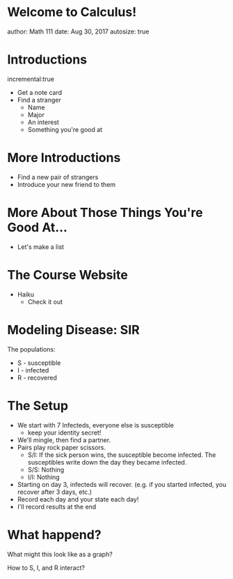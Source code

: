 Welcome to Calculus!
========================================================
author: Math 111
date: Aug 30, 2017
autosize: true

Introductions
========================================================
incremental:true
- Get a note card
- Find a stranger
  - Name
  - Major
  - An interest
  - Something you're good at

More Introductions
========================================================
- Find a new pair of strangers
- Introduce your new friend to them

More About Those Things You're Good At...
========================================================
- Let's make a list

The Course Website
===
- Haiku
  - Check it out
  
Modeling Disease: SIR
===
The populations:
- S - susceptible
- I - infected
- R - recovered

The Setup
===
- We start with 7 Infecteds, everyone else is susceptible
  - keep your identity secret!
- We'll mingle, then find a partner.
- Pairs play rock paper scissors.
  - S/I: If the sick person wins, the susceptible become infected. The susceptibles write down the day they became infected.
  - S/S: Nothing
  - I/I: Nothing
- Starting on day 3, infecteds will recover. (e.g. if you started infected, you recover after 3 days, etc.)
- Record each day and your state each day!
- I'll record results at the end

What happend?
===
What might this look like as a graph?

How to S, I, and R interact?



<!-- ernst What are the goals of a college education?
How does a person learn something new?
What do you reasonable expect to remember from your courses in
20 years?
What is the value of making mistakes in the learning process?
How do we create a safe environment where risk-taking is
encouraged and productive failure is valued?


-->
